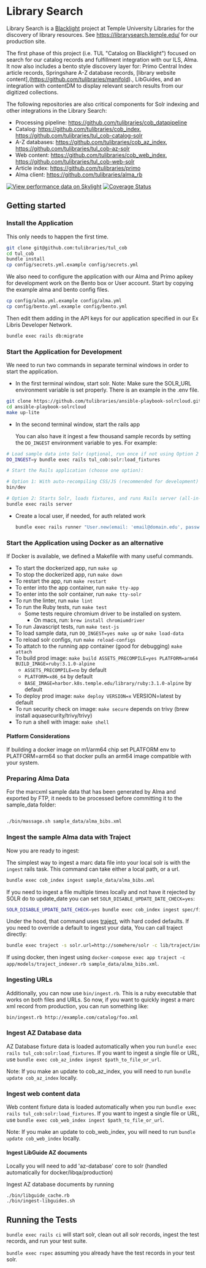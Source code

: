 # Library Search

Library Search is a [Blacklight](https://projectblacklight.org/) project at Temple University Libraries for the discovery of library resources. See https://librarysearch.temple.edu/ for our production site.

The first phase of this project (i.e. TUL "Catalog on Blacklight") focused on search for our catalog records and fulfillment integration with our ILS, Alma. It now also includes a bento style discovery layer for: Primo Central Index article records, Springshare A-Z database records,  [library website content],(https://github.com/tulibraries/manifold)., LibGuides, and an integration with contentDM to display relevant search results from our digitized collections.


The following repositories are also critical components for Solr indexing and other integrations in the Library Search: 
* Processing pipeline: https://github.com/tulibraries/cob_datapipeline
* Catalog: https://github.com/tulibraries/cob_index, https://github.com/tulibraries/tul_cob-catalog-solr 
* A-Z databases: https://github.com/tulibraries/cob_az_index, https://github.com/tulibraries/tul_cob-az-solr
* Web content: https://github.com/tulibraries/cob_web_index, https://github.com/tulibraries/tul_cob-web-solr
* Article index: https://github.com/tulibraries/primo
* Alma client: https://github.com/tulibraries/alma_rb


[![View performance data on Skylight](https://badges.skylight.io/status/UMsaUKxxdxMC.svg)](https://oss.skylight.io/app/applications/UMsaUKxxdxMC)
[![Coverage Status](https://coveralls.io/repos/github/tulibraries/tul_cob/badge.svg?branch=main)](https://coveralls.io/github/tulibraries/tul_cob?branch=main)

## Getting started


### Install the Application
This only needs to happen the first time.

```bash
git clone git@github.com:tulibraries/tul_cob
cd tul_cob
bundle install
cp config/secrets.yml.example config/secrets.yml
```

We also need to configure the application with our Alma and Primo apikey for development work on the Bento box or User account. Start by copying the example alma and bento config files.

```bash
cp config/alma.yml.example config/alma.yml
cp config/bento.yml.example config/bento.yml
```

Then edit them adding in the API keys for our application specified in our Ex Libris Developer Network.

```bash
bundle exec rails db:migrate
```

### Start the Application for Development

We need to run two commands in separate terminal windows in order to start the application.

* In the first terminal window, start solr. Note: Make sure the SOLR_URL environment variable is set properly.
There is an example in the .env file.

```bash
git clone https://github.com/tulibraries/ansible-playbook-solrcloud.git
cd ansible-playbook-solrcloud
make up-lite
```

* In the second terminal window, start the rails app

  You can also have it ingest a few thousand sample records by setting the
  `DO_INGEST` environment variable to yes. For example:
  
```bash
# Load sample data into Solr (optional, run once if not using Option 2 below)
DO_INGEST=y bundle exec rails tul_cob:solr:load_fixtures

# Start the Rails application (choose one option):

# Option 1: With auto-recompiling CSS/JS (recommended for development)
bin/dev

# Option 2: Starts Solr, loads fixtures, and runs Rails server (all-in-one command); no auto-recompiling
bundle exec rails server
```

* Create a local user, if needed, for auth related work

  ```bash
  bundle exec rails runner "User.new(email: 'email@domain.edu', password: 'password_of_choice', admin: 1).save!"
  ```

### Start the Application using Docker as an alternative

If Docker is available, we defined a Makefile with many useful commands.

* To start the dockerized app, run ```make up```
* To stop the dockerized app, run ```make down```
* To restart the app, run ```make restart```
* To enter into the app container, run ```make tty-app```
* To enter into the solr container, run ```make tty-solr```
* To run the linter, run ```make lint```
* To run the Ruby tests, run ```make test```
  * Some tests require chromium driver to be installed on system.
    * On macs, run: `brew install chromiumdriver`
* To run Javascript tests, run ```make test-js```
* To load sample data, run ```DO_INGEST=yes make up``` or ```make load-data```
* To reload solr configs, run ```make reload-configs```
* To attatch to the running app container (good for debugging) ```make attach```
* To build prod image: ```make build ASSETS_PRECOMPILE=yes PLATFORM=arm64 BUILD_IMAGE=ruby:3.1.0-alpine```
  * `ASSETS_PRECOMPILE=no` by default
  * `PLATFORM=x86_64` by default
  * `BASE_IMAGE=harbor.k8s.temple.edu/library/ruby:3.1.0-alpine` by default
* To deploy prod image: ```make deploy VERSION=x```  VERSION=latest by default
* To run security check on image: ```make secure``` depends on trivy (brew install aquasecurity/trivy/trivy)
* To run a shell with image: ```make shell```

#### Platform Considerations
If building a docker image on m1/arm64 chip set PLATFORM env to PLATFORM=arm64 so that docker pulls an arm64 image compatible with your system.


### Preparing Alma Data

For the marcxml sample data that has been generated by Alma and exported by FTP, it needs to be processed before committing it to the sample_data folder:

```bash

./bin/massage.sh sample_data/alma_bibs.xml

```

### Ingest the sample Alma data with Traject

Now you are ready to ingest:

The simplest way to ingest a marc data file into your local solr is with the `ingest` rails task. This command can take either a local path, or a url.

```bash
bundle exec cob_index ingest sample_data/alma_bibs.xml
```

If you need to ingest a file multiple times locally and not have it rejected by SOLR do to update_date you can set `SOLR_DISABLE_UPDATE_DATE_CHECK=yes`:

```bash
SOLR_DISABLE_UPDATE_DATE_CHECK=yes bundle exec cob_index ingest spec/fixtures/purchase_online_bibs.xml
```

Under the hood, that command uses [traject](https://github.com/traject/traject), with hard coded defaults. If you need to override a default to ingest your data, You can call traject directly:

```bash
bundle exec traject -s solr.url=http://somehere/solr -c lib/traject/indexer_config.rb sample_data/alma_bibs.xml
```

If using docker, then ingest using `docker-compose exec app traject -c app/models/traject_indexer.rb sample_data/alma_bibs.xml`.

### Ingesting URLs
Additionally, you can now use `bin/ingest.rb`. This is a ruby executable that
works on both files and URLs. So now, if you want to quickly ingest a marc xml
record from production, you can run something like:

```bash
bin/ingest.rb http://example.com/catalog/foo.xml
```

### Ingest AZ Database data
AZ Database fixture data is loaded automatically when you run
`bundle exec rails tul_cob:solr:load_fixtures`. If you want to ingest a single file or URL, use `bundle exec cob_az_index ingest $path_to_file_or_url`.

Note: If you make an update to cob_az_index, you will need to run `bundle update cob_az_index` locally.

### Ingest web content data
Web content fixture data is loaded automatically when you run
`bundle exec rails tul_cob:solr:load_fixtures`. If you want to ingest a single file or URL, use `bundle exec cob_web_index ingest $path_to_file_or_url`.

Note: If you make an update to cob_web_index, you will need to run `bundle update cob_web_index` locally.

#### Ingest LibGuide AZ documents
Locally you will need to add 'az-database' core to solr (handled automatically for docker/libqa/production)

Ingest AZ database documents by running

```
./bin/libguide_cache.rb
./bin/ingest-libguides.sh
```

## Running the Tests

`bundle exec rails ci` will start solr, clean out all solr records, ingest the
test records, and run your test suite.

`bundle exec rspec` assuming you already have the test records in your test solr.
